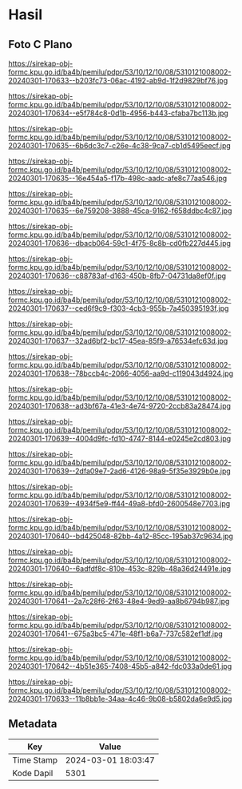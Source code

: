 # Hasil

## Foto C Plano

https://sirekap-obj-formc.kpu.go.id/ba4b/pemilu/pdpr/53/10/12/10/08/5310121008002-20240301-170633--b203fc73-06ac-4192-ab9d-1f2d9829bf76.jpg

https://sirekap-obj-formc.kpu.go.id/ba4b/pemilu/pdpr/53/10/12/10/08/5310121008002-20240301-170634--e5f784c8-0d1b-4956-b443-cfaba7bc113b.jpg

https://sirekap-obj-formc.kpu.go.id/ba4b/pemilu/pdpr/53/10/12/10/08/5310121008002-20240301-170635--6b6dc3c7-c26e-4c38-9ca7-cb1d5495eecf.jpg

https://sirekap-obj-formc.kpu.go.id/ba4b/pemilu/pdpr/53/10/12/10/08/5310121008002-20240301-170635--16e454a5-f17b-498c-aadc-afe8c77aa546.jpg

https://sirekap-obj-formc.kpu.go.id/ba4b/pemilu/pdpr/53/10/12/10/08/5310121008002-20240301-170635--6e759208-3888-45ca-9162-f658ddbc4c87.jpg

https://sirekap-obj-formc.kpu.go.id/ba4b/pemilu/pdpr/53/10/12/10/08/5310121008002-20240301-170636--dbacb064-59c1-4f75-8c8b-cd0fb227d445.jpg

https://sirekap-obj-formc.kpu.go.id/ba4b/pemilu/pdpr/53/10/12/10/08/5310121008002-20240301-170636--c88783af-d163-450b-8fb7-04731da8ef0f.jpg

https://sirekap-obj-formc.kpu.go.id/ba4b/pemilu/pdpr/53/10/12/10/08/5310121008002-20240301-170637--ced6f9c9-f303-4cb3-955b-7a450395193f.jpg

https://sirekap-obj-formc.kpu.go.id/ba4b/pemilu/pdpr/53/10/12/10/08/5310121008002-20240301-170637--32ad6bf2-bc17-45ea-85f9-a76534efc63d.jpg

https://sirekap-obj-formc.kpu.go.id/ba4b/pemilu/pdpr/53/10/12/10/08/5310121008002-20240301-170638--78bccb4c-2066-4056-aa9d-c119043d4924.jpg

https://sirekap-obj-formc.kpu.go.id/ba4b/pemilu/pdpr/53/10/12/10/08/5310121008002-20240301-170638--ad3bf67a-41e3-4e74-9720-2ccb83a28474.jpg

https://sirekap-obj-formc.kpu.go.id/ba4b/pemilu/pdpr/53/10/12/10/08/5310121008002-20240301-170639--4004d9fc-fd10-4747-8144-e0245e2cd803.jpg

https://sirekap-obj-formc.kpu.go.id/ba4b/pemilu/pdpr/53/10/12/10/08/5310121008002-20240301-170639--2dfa09e7-2ad6-4126-98a9-5f35e3929b0e.jpg

https://sirekap-obj-formc.kpu.go.id/ba4b/pemilu/pdpr/53/10/12/10/08/5310121008002-20240301-170639--4934f5e9-ff44-49a8-bfd0-2600548e7703.jpg

https://sirekap-obj-formc.kpu.go.id/ba4b/pemilu/pdpr/53/10/12/10/08/5310121008002-20240301-170640--bd425048-82bb-4a12-85cc-195ab37c9634.jpg

https://sirekap-obj-formc.kpu.go.id/ba4b/pemilu/pdpr/53/10/12/10/08/5310121008002-20240301-170640--6adfdf8c-810e-453c-829b-48a36d24491e.jpg

https://sirekap-obj-formc.kpu.go.id/ba4b/pemilu/pdpr/53/10/12/10/08/5310121008002-20240301-170641--2a7c28f6-2f63-48e4-9ed9-aa8b6794b987.jpg

https://sirekap-obj-formc.kpu.go.id/ba4b/pemilu/pdpr/53/10/12/10/08/5310121008002-20240301-170641--675a3bc5-471e-48f1-b6a7-737c582ef1df.jpg

https://sirekap-obj-formc.kpu.go.id/ba4b/pemilu/pdpr/53/10/12/10/08/5310121008002-20240301-170642--4b51e365-7408-45b5-a842-fdc033a0de61.jpg

https://sirekap-obj-formc.kpu.go.id/ba4b/pemilu/pdpr/53/10/12/10/08/5310121008002-20240301-170633--11b8bb1e-34aa-4c46-9b08-b5802da6e9d5.jpg


## Metadata

| Key        | Value               |
| ---------- | ------------------- |
| Time Stamp | 2024-03-01 18:03:47 |
| Kode Dapil | 5301                |



